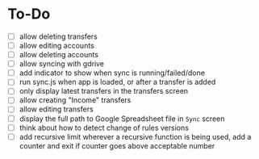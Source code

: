 # To-Do

- [ ] allow deleting transfers
- [ ] allow editing accounts
- [ ] allow deleting accounts
- [ ] allow syncing with gdrive
- [ ] add indicator to show when sync is running/failed/done
- [ ] run sync.js when app is loaded, or after a transfer is added
- [ ] only display latest transfers in the transfers screen
- [ ] allow creating "Income" transfers
- [ ] allow editing transfers
- [ ] display the full path to Google Spreadsheet file in `Sync` screen
- [ ] think about how to detect change of rules versions
- [ ] add recursive limit
      wherever a recursive function is being used, add a counter and exit if counter goes above acceptable number
